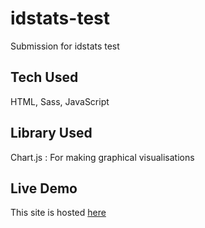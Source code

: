# idstats-test
Submission for idstats test

## Tech Used
HTML, Sass, JavaScript

## Library Used
Chart.js : For making graphical visualisations

## Live Demo
This site is hosted [here](https://sai-02.github.io/idstats-test/)
